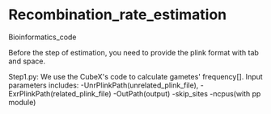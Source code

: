 # Recombination_rate_estimation
Bioinformatics_code

Before the step of estimation, you need to provide the plink format with tab and space.


Step1.py: We use the CubeX's code to calculate gametes' frequency[]. 
  Input parameters includes: 
    -UnrPlinkPath(unrelated_plink_file),
    -ExrPlinkPath(related_plink_file)
    -OutPath(output)
    -skip_sites
    -ncpus(with pp module)

